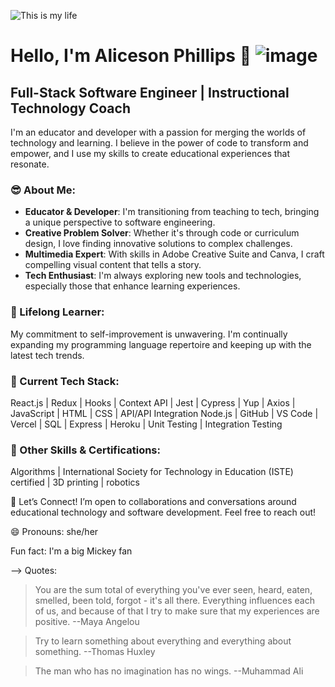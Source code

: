 ![This is my life](https://user-images.githubusercontent.com/112175275/220231757-8d69f66a-4807-41bb-a705-213c73148f4e.png)

# Hello, I'm Aliceson Phillips 👋 ![image](https://github.com/AliMickey1/AliMickey1/assets/112175275/4edbaa21-d813-42ee-b1b5-eb7df91aceeb)

## Full-Stack Software Engineer | Instructional Technology Coach

I'm an educator and developer with a passion for merging the worlds of technology and learning. I believe in the power of code to transform and empower, and I use my skills to create educational experiences that resonate.

### 😎 About Me:
- **Educator & Developer**: I'm transitioning from teaching to tech, bringing a unique perspective to software engineering.
- **Creative Problem Solver**: Whether it's through code or curriculum design, I love finding innovative solutions to complex challenges.
- **Multimedia Expert**: With skills in Adobe Creative Suite and Canva, I craft compelling visual content that tells a story.
- **Tech Enthusiast**: I'm always exploring new tools and technologies, especially those that enhance learning experiences.

### 🚀 Lifelong Learner:
My commitment to self-improvement is unwavering. I'm continually expanding my programming language repertoire and keeping up with the latest tech trends.

### 🎯 Current Tech Stack:
React.js | Redux | Hooks | Context API | Jest | Cypress | Yup | Axios | JavaScript | HTML | CSS | API/API Integration
Node.js | GitHub | VS Code | Vercel | SQL | Express | Heroku | Unit Testing | Integration Testing

### 🎯 Other Skills & Certifications:
Algorithms | International Society for Technology in Education (ISTE) certified | 3D printing | robotics

📧 Let’s Connect!
I’m open to collaborations and conversations around educational technology and software development. Feel free to reach out!

😄 Pronouns: she/her

 Fun fact: I'm a big Mickey fan

-->
Quotes:

>You are the sum total of everything you've ever seen, heard, eaten, smelled, been told, forgot - it's all there. Everything influences each of us, and because of that I try to make sure that my experiences are positive. --Maya Angelou

>Try to learn something about everything and everything about something. --Thomas Huxley

>The man who has no imagination has no wings. --Muhammad Ali
